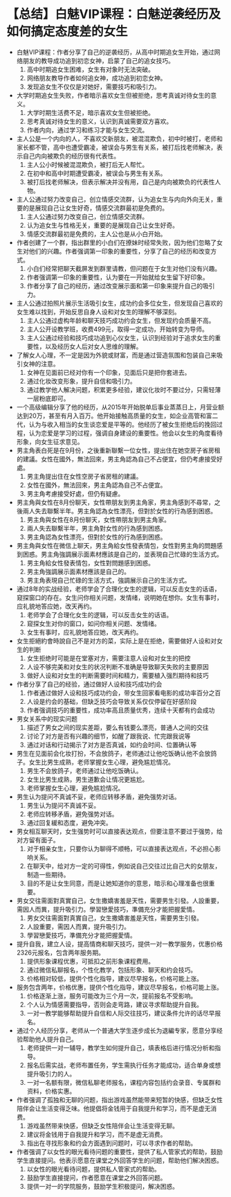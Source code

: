 # 【总结】白魅VIP课程：白魅逆袭经历及如何搞定态度差的女生

-   白魅VIP课程：作者分享了自己的逆袭经历，从高中时期追女生开始，通过网络朋友的教导成功追到初恋女神，启蒙了自己的追女技巧。
    1.  高中时期追女生困难，女生有对象时无法突破。
    2.  网络朋友教导作者如何追女神，成功追到初恋女神。
    3.  发现追女生不仅仅是对她好，需要技巧和吸引力。
-   大学时期追女生失败，作者暗示喜欢女生但被拒绝，思考真诚对待女生的意义。
    1.  大学时期生活费不足，暗示喜欢女生但被拒绝。
    2.  思考真诚对待女生的意义，认识到真诚需要双方喜欢。
    3.  作者内向，通过学习和练习才能与女生交流。
-   主人公是一个内向的人，不喜欢交新朋友，被混混欺负，初中时被打，老师和家长都不管，高中也遭受霸凌，被误会与男生有关系，被打后找老师解决，表示自己内向被欺负的经历很有代表性。
    1.  主人公小时候被混混欺负，被打后无人帮忙。
    2.  在初中和高中时期遭受霸凌，被误会与男生有关系。
    3.  被打后找老师解决，但表示解决并没有用，自己是内向被欺负的代表性人物。
-   主人公通过努力改变自己，创立情感交流群，认为追女生与内向外向无关，重要的是展现自己让女生好奇，情感交流群最初是免费的。
    1.  主人公通过努力改变自己，创立情感交流群。
    2.  认为追女生与性格无关，重要的是展现自己让女生好奇。
    3.  情感交流群最初是免费的，主人公也是从小白开始。
-   作者创建了一个群，指出群里的小白们在撩妹时经常失败，因为他们忽略了女生对他们的兴趣。作者强调第一印象的重要性，分享了自己的经历和改变方式。
    1.  小白们经常把聊天截屏发到群里请教，但问题在于女生对他们没有兴趣。
    2.  作者强调第一印象的重要性，认为要在一开始就给女生留下好印象。
    3.  作者分享了自己的经历，通过改变展示面和第一印象来提升自己的吸引力。
-   主人公通过拍照片展示生活吸引女生，成功约会多位女生，但发现自己喜欢的女生难以找到，开始反思自身人设和对女生的理解不够深刻。
    1.  主人公通过虚构年龄和聊天技巧成功约会女生，但发现约会质量不高。
    2.  主人公开设教学班，收费499元，取得一定成功，开始转变为导师。
    3.  主人公通过经验和技巧成功追到心仪女生，认识到经验对于追求女生的重要性，以及经历女人后对女人思维的理解。
-   了解女人心理，不一定是因为外貌或财富，而是通过营造氛围和包装自己来吸引女神的注意。
    1.  女神在见面前已经对你有一个印象，见面后只是把你套进去。
    2.  通过化妆改变形象，提升自信和吸引力。
    3.  通过教学他人解决问题，积累更多经验，建议化妆时不要过分，只需轻薄一层粉底即可。
-   一个高级编辑分享了他的经历，从2015年开始脱单后事业蒸蒸日上，月营业额达到20万，甚至有月入百万。他开始接触高质量的女生，如企业高管和富二代，认为与收入相当的女生谈恋爱是平等的。他经历了被女生拒绝后的挽回过程，认为恋爱是学习的过程，强调自身建设的重要性。他会以女生的角度看待形象，向女生征求意见。
-   男主角表白死是在9月份，之後重新聯繫一位女性，提出住在她空房子省房租的建議。女性在國外，無法回來，男主角認為自己不占便宜，但仍考慮接受好處。
    1.  男主角提出住在女性空房子省房租的建議。
    2.  女性在國外，無法回來，男主角認為自己不占便宜。
    3.  男主角考慮接受好處，但仍有疑慮。
-   男主角與女性在8月份聊天，女性帶朋友到男主角家，男主角感到不尋常，之後兩人失去聯繫半年。男主角認為女性漂亮，但對於女性的行為感到困惑。
    1.  男主角與女性在8月份聊天，女性帶朋友到男主角家。
    2.  兩人失去聯繫半年，男主角對女性的行為感到困惑。
    3.  男主角認為女性漂亮，但對於女性的行為感到困惑。
-   男主角與女性在微信上聊天，男主角給女性發表情包，女性對男主角的問題感到困惑。男主角強調展示面素材應該是自己的，並表現自己忙碌的生活方式。
    1.  男主角給女性發表情包，女性對問題感到困惑。
    2.  男主角強調展示面素材應該是自己的。
    3.  男主角表現自己忙碌的生活方式，強調展示自己的生活方式。
-   通过8年的实战经验，老师学会了合理化女生的逻辑，可以反击女生的话语，窥探窗口的存在。女生问你相关问题，发情绪，说明她在想你。女生有事时，应礼貌地答应她，改天再约。
    1.  老师学会了合理化女生的逻辑，可以反击女生的话语。
    2.  窥探女生对你的窗口，如问你相关问题、发情绪。
    3.  女生有事时，应礼貌地答应她，改天再约。
-   女生拒絕約會時說自己不是对方的菜，实际上是在拒绝，需要做好人设和对女生的判断
    1.  女生拒绝时可能是在堂塞对方，需要注意人设和对女生的把控
    2.  人设不够完美和对女生的状况判断不准确是导致聊天失败的主要原因
    3.  做好人设和对女生的判断需要时间和精力，需要植入强烈期待和技巧
-   作者分享了自己的经验，通过做好人设和技巧成功约会
    1.  作者通过做好人设和技巧成功约会，带女生回家看电影的成功率百分之百
    2.  人设是约会的基础，但缺乏技巧会导致关系仅仅停留在好感阶段
    3.  作者强调技巧的重要性，成功率高且质量优秀，连续十天都有约会成功
-   男女关系中的现实问题
    1.  描述了男女之间的现实差距，要么有钱要么漂亮，普通人之间的交往
    2.  讨论了对方是否有兴趣的细节，如醒了跟我说、忙完跟我说等
    3.  通过对话和行动揭示了对方是否真诚，如约会时间、位置确认等
-   男生在见面前会化妆打扮，不会放鸽子，老师通过让他吃饭确认他不会放鸽子。女生比男生成熟，老师掌握女生心理，避免尴尬情况。
    1.  男生不会放鸽子，老师通过让他吃饭确认。
    2.  女生比男生成熟，男生道歉会让情况更尴尬。
    3.  老师掌握女生心理，避免尴尬情况。
-   男生认为提问不真诚不妥，老师应转移矛盾，避免强势对话。
    1.  男生认为提问不真诚不妥。
    2.  老师应转移矛盾，避免强势对话。
    3.  通过回复緩和态度，避免冲突。
-   男女相互聊天时，女生强势时可以直接表达观点，但要注意不要过于强势，给对方留有面子。
    1.  对于相亲女生，只要你认为聊得不顺畅，可以直接表达观点，不必担心影响关系。
    2.  在聊天中，给对方一定的可得性，例如说自己交往过比自己大的女朋友，制造一些期待。
    3.  目的不是让女生同意，而是让她知道你的意思，暗示和心理准备也很重要。
-   男女交往需面對真實自己，女生撒嬌害羞是天性，需要男生引發。人設重要，需因人而異，提升吸引力。學習戀愛技巧，準備充分才能把握愛情。
    1.  男女交往需面對真實自己，女生撒嬌害羞是天性，需要男生引發。
    2.  人設重要，需因人而異，提升吸引力。
    3.  學習戀愛技巧，準備充分才能把握愛情。
-   提升自我，建立人设，提高情商和聊天技巧，提供一对一教学服务，优惠价格2326元报名，包含两年服务期。
    1.  提供形象课程优惠，可抵扣之前形象课程费用。
    2.  通过微信私聊报名，个性化教学，包括形象、聊天和约会技巧。
    3.  价格相对较低，提供个性化指导，建议尽早报名，价格可能上涨。
-   服务包含两年，价格优惠，提供个性化指导，建议尽早报名，价格可能上涨。
    1.  价格逐渐上涨，服务可能改为三个月一次，提前报名不受影响。
    2.  个人认为情感需要指导，否则会走弯路，建议寻求帮助提升自我。
    3.  一对一教学能够帮助提升自信和人际交往技巧，建议条件允许的话尽早报名。
-   通过个人经历分享，老师从一个普通大学生逐步成长为退編专家，愿意分享经验帮助他人提升自己。
    1.  老师提供一对一辅导，教学生如何提升自己，填表格后进行情况分析和指导。
    2.  报名后需实战，老师布置任务，学生需执行任务才能成功，适合单身或想提升吸引力的人。
    3.  一对一名额有限，微信私聊老师报名，课程内容包括约会录音、专属群和资料，价格实惠。
-   作者强调了孤独和无聊的问题，指出游戏虽然能带来短暂的快感，但缺乏女性陪伴会让生活变得乏味。他提倡将金钱用于自我提升和学习，而不是虚无消费。
    1.  游戏虽然带来快感，但缺乏女性陪伴会让生活变得无聊。
    2.  建议将金钱用于自我提升和学习，而不是虚无消费。
    3.  指出在寻找形象和约会方面遇到问题时，可以寻求作者的帮助。
-   作者强调了以女性的眼光看待问题的重要性，提供了私人管家式的帮助，鼓励学生直接提问。他表示愿意在课堂之外回答学生的问题，帮助他们解决困惑。
    1.  以女性的眼光看待问题，提供私人管家式的帮助。
    2.  鼓励学生直接提问，作者愿意在课堂之外回答问题。
    3.  提供一对一的学院服务，鼓励学生积极提问，解决困惑。